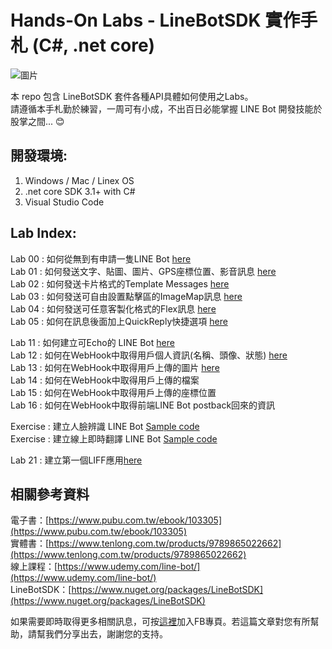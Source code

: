 # Hands-On Labs - LineBotSDK 實作手札 (C#, .net core)

![圖片](https://i.imgur.com/nKmrTnO.png)   

本 repo 包含 LineBotSDK 套件各種API具體如何使用之Labs。  
請遵循本手札勤於練習，一周可有小成，不出百日必能掌握 LINE Bot 開發技能於股掌之間... 😊  


開發環境:
---
1. Windows / Mac / Linex OS
2. .net core SDK 3.1+ with C#
3. Visual Studio Code

Lab Index:
---
Lab 00 : 如何從無到有申請一隻LINE Bot [here](https://github.com/isdaviddong/HOL-LineBotSDK/blob/master/00.%20%E5%A6%82%E4%BD%95%E7%94%B3%E8%AB%8BLINE%20Bot.md)  
Lab 01 : 如何發送文字、貼圖、圖片、GPS座標位置、影音訊息 [here](https://github.com/isdaviddong/HOL-LineBotSDK/blob/master/basic/Lab%2001%20:%20%E5%9F%BA%E6%9C%AC%E8%A8%8A%E6%81%AF%E6%8E%A8%E9%80%81.md)  
Lab 02 : 如何發送卡片格式的Template Messages [here](https://github.com/isdaviddong/HOL-LineBotSDK/blob/master/basic/Lab%2002%20:%20%E6%8E%A8%E9%80%81LINE%20Template%20Messages.md)  
Lab 03 : 如何發送可自由設置點擊區的ImageMap訊息 [here](https://github.com/isdaviddong/HOL-LineBotSDK/blob/master/basic/Lab%2003:%E5%A6%82%E4%BD%95%E7%99%BC%E9%80%81ImageMap%E8%A8%8A%E6%81%AF.md)   
Lab 04 : 如何發送可任意客製化格式的Flex訊息 [here](https://github.com/isdaviddong/HOL-LineBotSDK/blob/master/basic/Lab%2004:%20%E5%A6%82%E4%BD%95%E7%99%BC%E9%80%81Flex%20Message.md)  
Lab 05 : 如何在訊息後面加上QuickReply快捷選項 [here](https://github.com/isdaviddong/HOL-LineBotSDK/blob/master/basic/Lab%2005%20:%20%E5%A6%82%E4%BD%95%E5%9C%A8%E8%A8%8A%E6%81%AF%E5%BE%8C%E9%9D%A2%E5%8A%A0%E4%B8%8AQuickReply%E5%BF%AB%E6%8D%B7%E9%81%B8%E9%A0%85.md) 


Lab 11 : 如何建立可Echo的 LINE Bot [here](https://github.com/isdaviddong/HOL-LineBotSDK/blob/master/webhook/Lab%2011%20:%20%E5%A6%82%E4%BD%95%E5%BB%BA%E7%AB%8B%E5%8F%AFEcho%E7%9A%84%20LINE%20Bot.md)  
Lab 12 : 如何在WebHook中取得用戶個人資訊(名稱、頭像、狀態) [here](https://github.com/isdaviddong/HOL-LineBotSDK/blob/master/webhook/Lab%2012%20:%20%E5%A6%82%E4%BD%95%E5%9C%A8WebHook%E4%B8%AD%E5%8F%96%E5%BE%97%E7%94%A8%E6%88%B6%E5%80%8B%E4%BA%BA%E8%B3%87%E8%A8%8A(%E5%90%8D%E7%A8%B1%E3%80%81%E9%A0%AD%E5%83%8F%E3%80%81%E7%8B%80%E6%85%8B).md)   
Lab 13 : 如何在WebHook中取得用戶上傳的圖片 [here](https://github.com/isdaviddong/HOL-LineBotSDK/blob/master/webhook/Lab%2013%20:%20%E5%A6%82%E4%BD%95%E5%9C%A8WebHook%E4%B8%AD%E5%8F%96%E5%BE%97%E7%94%A8%E6%88%B6%E4%B8%8A%E5%82%B3%E7%9A%84%E5%9C%96%E7%89%87(Bytes).md)  
Lab 14 : 如何在WebHook中取得用戶上傳的檔案   
Lab 15 : 如何在WebHook中取得用戶上傳的座標位置   
Lab 16 : 如何在WebHook中取得前端LINE Bot postback回來的資訊   

Exercise : 建立人臉辨識 LINE Bot [Sample code](https://github.com/isdaviddong/Linebot-Demo-FaceRecognition)     
Exercise : 建立線上即時翻譯 LINE Bot [Sample code](https://github.com/isdaviddong/Linebot-Demo-TranslatorKing)

Lab 21 : 建立第一個LIFF應用[here](https://github.com/isdaviddong/HOL-LineBotSDK/blob/master/liff/Lab%2021:%20%E5%BB%BA%E7%AB%8B%E7%AC%AC%E4%B8%80%E5%80%8BLIFF%E6%87%89%E7%94%A8.md)


相關參考資料
---
電子書：[https://www.pubu.com.tw/ebook/103305](https://www.pubu.com.tw/ebook/103305)  
實體書：[https://www.tenlong.com.tw/products/9789865022662](https://www.tenlong.com.tw/products/9789865022662)  
線上課程：[https://www.udemy.com/line-bot/](https://www.udemy.com/line-bot/)  
LineBotSDK：[https://www.nuget.org/packages/LineBotSDK](https://www.nuget.org/packages/LineBotSDK)  

如果需要即時取得更多相關訊息，可按[這裡](https://www.facebook.com/DotNetWalker/)加入FB專頁。若這篇文章對您有所幫助，請幫我們分享出去，謝謝您的支持。
